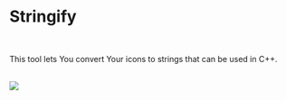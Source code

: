 <h1>Stringify</h1>
<br />
<p>
This tool lets You convert Your icons to strings that can be used in C++.<br />
</p><br />
<img src="https://github.com/svenbieg/Stringify/assets/12587394/31b2c18a-d3ad-4e98-b841-675979dfe5c5" /><br />
<br /><br /><br /><br />
